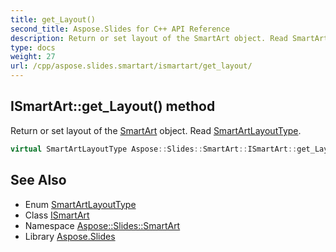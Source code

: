 ```yaml
---
title: get_Layout()
second_title: Aspose.Slides for C++ API Reference
description: Return or set layout of the SmartArt object. Read SmartArtLayoutType.
type: docs
weight: 27
url: /cpp/aspose.slides.smartart/ismartart/get_layout/
---
```

## ISmartArt::get_Layout() method


Return or set layout of the [SmartArt](../../smartart/) object. Read [SmartArtLayoutType](../../smartartlayouttype/).

```cpp
virtual SmartArtLayoutType Aspose::Slides::SmartArt::ISmartArt::get_Layout()=0
```

## See Also

* Enum [SmartArtLayoutType](../smartartlayouttype/)
* Class [ISmartArt](./)
* Namespace [Aspose::Slides::SmartArt](../)
* Library [Aspose.Slides](../../)